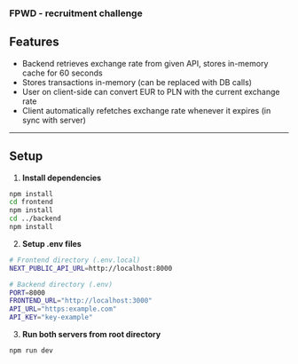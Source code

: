 ### FPWD - recruitment challenge

## Features

- Backend retrieves exchange rate from given API, stores in-memory cache for 60 seconds
- Stores transactions in-memory (can be replaced with DB calls)
- User on client-side can convert EUR to PLN with the current exchange rate
- Client automatically refetches exchange rate whenever it expires (in sync with server)

---

## Setup

1. **Install dependencies**

```bash
npm install
cd frontend
npm install
cd ../backend
npm install
```

2. **Setup .env files**
```bash
# Frontend directory (.env.local)
NEXT_PUBLIC_API_URL=http://localhost:8000

# Backend directory (.env)
PORT=8000
FRONTEND_URL="http://localhost:3000"
API_URL="https:example.com"
API_KEY="key-example"
```

3. **Run both servers from root directory**
```bash
npm run dev
```


